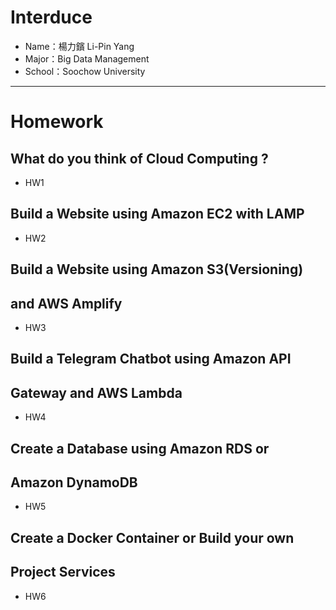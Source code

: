 # Interduce
* Name：楊力鑌 Li-Pin Yang
* Major：Big Data Management
* School：Soochow University
---
# Homework
## What do you think of Cloud Computing ?
* HW1
## Build a Website using Amazon EC2 with LAMP
* HW2
## Build a Website using Amazon S3(Versioning)
## and AWS Amplify
* HW3
## Build a Telegram Chatbot using Amazon API
## Gateway and AWS Lambda
* HW4
## Create a Database using Amazon RDS or
## Amazon DynamoDB
* HW5
## Create a Docker Container or Build your own
## Project Services
* HW6

